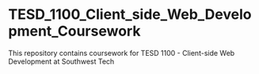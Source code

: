 # TESD_1100_Client_side_Web_Development_Coursework
This repository contains coursework for TESD 1100 - Client-side Web Development at Southwest Tech
